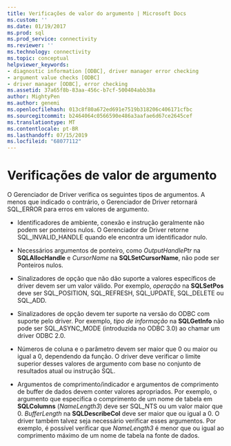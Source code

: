 ```yaml
---
title: Verificações de valor do argumento | Microsoft Docs
ms.custom: ''
ms.date: 01/19/2017
ms.prod: sql
ms.prod_service: connectivity
ms.reviewer: ''
ms.technology: connectivity
ms.topic: conceptual
helpviewer_keywords:
- diagnostic information [ODBC], driver manager error checking
- argument value checks [ODBC]
- driver manager [ODBC], error checking
ms.assetid: 37a65f8b-83aa-456c-b7cf-500404abb38a
author: MightyPen
ms.author: genemi
ms.openlocfilehash: 013c8f80a672ed691e7519b318206c406171cfbc
ms.sourcegitcommit: b2464064c0566590e486a3aafae6d67ce2645cef
ms.translationtype: MT
ms.contentlocale: pt-BR
ms.lasthandoff: 07/15/2019
ms.locfileid: "68077112"
---
```

# <a name="argument-value-checks"></a>Verificações de valor de argumento
O Gerenciador de Driver verifica os seguintes tipos de argumentos. A menos que indicado o contrário, o Gerenciador de Driver retornará SQL_ERROR para erros em valores de argumento.  
  
-   Identificadores de ambiente, conexão e instrução geralmente não podem ser ponteiros nulos. O Gerenciador de Driver retorne SQL_INVALID_HANDLE quando ele encontra um identificador nulo.  
  
-   Necessários argumentos de ponteiro, como *OutputHandlePtr* na **SQLAllocHandle** e *CursorName* na **SQLSetCursorName**, não pode ser Ponteiros nulos.  
  
-   Sinalizadores de opção que não dão suporte a valores específicos de driver devem ser um valor válido. Por exemplo, *operação* na **SQLSetPos** deve ser SQL_POSITION, SQL_REFRESH, SQL_UPDATE, SQL_DELETE ou SQL_ADD.  
  
-   Sinalizadores de opção devem ter suporte na versão do ODBC com suporte pelo driver. Por exemplo, *tipo de informação* na **SQLGetInfo** não pode ser SQL_ASYNC_MODE (introduzida no ODBC 3.0) ao chamar um driver ODBC 2.0.  
  
-   Números de coluna e o parâmetro devem ser maior que 0 ou maior ou igual a 0, dependendo da função. O driver deve verificar o limite superior desses valores de argumento com base no conjunto de resultados atual ou instrução SQL.  
  
-   Argumentos de comprimento/indicador e argumentos de comprimento de buffer de dados devem conter valores apropriados. Por exemplo, o argumento que especifica o comprimento de um nome de tabela em **SQLColumns** (*NameLength3*) deve ser SQL_NTS ou um valor maior que 0. *BufferLength* na **SQLDescribeCol** deve ser maior que ou igual a 0. O driver também talvez seja necessário verificar esses argumentos. Por exemplo, é possível verificar que *NameLength3* é menor que ou igual ao comprimento máximo de um nome de tabela na fonte de dados.
